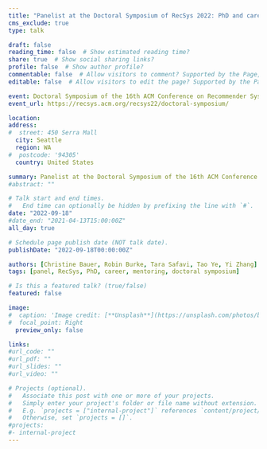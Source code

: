 ```yaml
---
title: "Panelist at the Doctoral Symposium of RecSys 2022: PhD and career journey"
cms_exclude: true
type: talk

draft: false
reading_time: false  # Show estimated reading time?
share: true  # Show social sharing links?
profile: false  # Show author profile?
commentable: false  # Allow visitors to comment? Supported by the Page, Post, and Docs content types.
editable: false  # Allow visitors to edit the page? Supported by the Page, Post, and Docs content types.

event: Doctoral Symposium of the 16th ACM Conference on Recommender Sys-tems (RecSys 2022)
event_url: https://recsys.acm.org/recsys22/doctoral-symposium/

location: 
address:
#  street: 450 Serra Mall
  city: Seattle
  region: WA
#  postcode: '94305'
  country: United States

summary: Panelist at the Doctoral Symposium of the 16th ACM Conference on Recommender Systems (RecSys 2022).
#abstract: ""

# Talk start and end times.
#   End time can optionally be hidden by prefixing the line with `#`.
date: "2022-09-18"
#date_end: "2021-04-13T15:00:00Z"
all_day: true

# Schedule page publish date (NOT talk date).
publishDate: "2022-09-18T00:00:00Z"

authors: [Christine Bauer, Robin Burke, Tara Safavi, Tao Ye, Yi Zhang]
tags: [panel, RecSys, PhD, career, mentoring, doctoral symposium]

# Is this a featured talk? (true/false)
featured: false

image:
#  caption: 'Image credit: [**Unsplash**](https://unsplash.com/photos/bzdhc5b3Bxs)'
#  focal_point: Right
  preview_only: false

links:
#url_code: ""
#url_pdf: ""
#url_slides: ""
#url_video: ""

# Projects (optional).
#   Associate this post with one or more of your projects.
#   Simply enter your project's folder or file name without extension.
#   E.g. `projects = ["internal-project"]` references `content/project/deep-learning/index.md`.
#   Otherwise, set `projects = []`.
#projects:
#- internal-project
---
```

